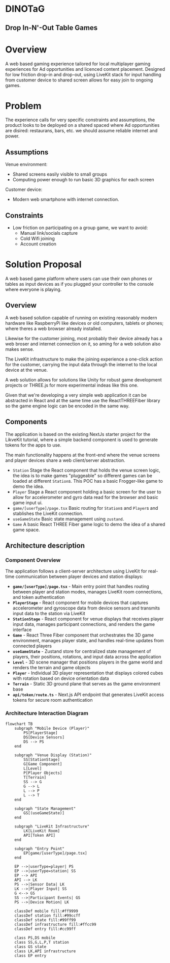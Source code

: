 # DINOTaG

## Drop In-N'-Out Table Games

# Overview

A web based gaming experience tailored for local multiplayer gaming experiences
for Ad opportunities and licenced content placement.
Designed for low friction drop-in and drop-out, using LiveKit stack for input
handling from customer device to shared screen allows for easy join to ongoing
games.

# Problem

The experience calls for very specific constraints and assumptions, the product
looks to be deployed on a shared spaced where Ad opportunities are disired:
restaurans, bars, etc. we should assume reliable internet and power.

## Assumptions

Venue environment:

- Shared screens easily visible to small groups
- Computing power enough to run basic 3D graphics for each screen

Customer device:

- Modern web smartphone with internet connection.

## Constraints

- Low friction on participating on a group game, we want to avoid:
  - Manual link/socials capture
  - Cold Wifi joining
  - Account creation

# Solution Proposal

A web based game platform where users can use their own phones or tables as
input devices as if you plugged your controller to the console where everyone
is playing.

## Overview

A web based solution capable of running on existing reasonably modern hardware
like RaspberryPi like devices or old computers, tablets or phones; where theres
a web browser already installed.

Likewise for the customer joining, most probably their device already has a web
broser and internet connection on it, so aming for a web solution also makes
sense.

The LiveKit infrastructure to make the joining experience a one-click action for
the customer, carrying the input data through the internet to the local device
at the venue.

A web solution allows for solutions like Unity for robust game development
projects or THREE.js for more experimental indeas like this one.

Given that we're developing a very simple web application it can be abstracted
in React and at the same time use the ReactTHREEFiber library so the game engine
logic can be encoded in the same way.

## Components

The application is based on the existing NextJs starter project for the LikveKit
tutorial, where a simple backend component is used to generate tokens for the
apps to use.

The main functionality happens at the front-end where the venue screens and
player devices share a web client/server abstraction.

- `Station` Stage the React component that holds the venue screen logic, the idea is
  to make games "pluggeable" so different games can be loaded at different
  `Station`s. This POC has a basic Frogger-like game to demo the idea.
- `Player` Stage a React component holding a basic screen for the user to allow
  for accelerometer and gyro data read for the browser and basic game input ui.
- `game/[userType]/page.tsx` Basic routing for `Station`s and `Player`s and
  stablishes the LiveKit connection.
- `useGameState` Basic state management using `zustand`.
- `Game` A basic React THREE Fiber game logic to demo the idea of a shared game
  space.

## Architecture description

### Component Overview

The application follows a client-server architecture using LiveKit for real-time communication between player devices and station displays:

- **`game/[userType]/page.tsx`** - Main entry point that handles routing between player and station modes, manages LiveKit room connections, and token authentication
- **`PlayerStage`** - React component for mobile devices that captures accelerometer and gyroscope data from device sensors and transmits input data to the station via LiveKit
- **`StationStage`** - React component for venue displays that receives player input data, manages participant connections, and renders the game interface
- **`Game`** - React Three Fiber component that orchestrates the 3D game environment, manages player state, and handles real-time updates from connected players
- **`useGameState`** - Zustand store for centralized state management of players, their positions, rotations, and input data across the application
- **`Level`** - 3D scene manager that positions players in the game world and renders the terrain and game objects
- **`Player`** - Individual 3D player representation that displays colored cubes with rotation based on device orientation data
- **`Terrain`** - Static 3D ground plane that serves as the game environment base
- **`api/token/route.ts`** - Next.js API endpoint that generates LiveKit access tokens for secure room authentication

### Architecture Interaction Diagram

```mermaid
flowchart TB
    subgraph "Mobile Device (Player)"
        PS[PlayerStage]
        DS[Device Sensors]
        DS --> PS
    end

    subgraph "Venue Display (Station)"
        SS[StationStage]
        G[Game Component]
        L[Level]
        P[Player Objects]
        T[Terrain]
        SS --> G
        G --> L
        L --> P
        L --> T
    end

    subgraph "State Management"
        GS[(useGameState)]
    end

    subgraph "LiveKit Infrastructure"
        LK[LiveKit Room]
        API[Token API]
    end

    subgraph "Entry Point"
        EP[game/[userType]/page.tsx]
    end

    EP -->|userType=player| PS
    EP -->|userType=station| SS
    EP --> API
    API --> LK
    PS -->|Sensor Data| LK
    LK -->|Player Input| SS
    G <--> GS
    SS -->|Participant Events| GS
    PS -->|Device Motion| LK

    classDef mobile fill:#ff9999
    classDef station fill:#99ccff
    classDef state fill:#99ff99
    classDef infrastructure fill:#ffcc99
    classDef entry fill:#cc99ff

    class PS,DS mobile
    class SS,G,L,P,T station
    class GS state
    class LK,API infrastructure
    class EP entry
```
